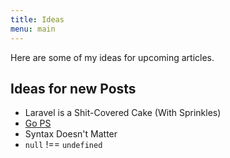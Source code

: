 ```yaml
---
title: Ideas
menu: main
---
```


Here are some of my ideas for upcoming articles.

## Ideas for new Posts

- Laravel is a Shit-Covered Cake (With Sprinkles)
- [Go PS](https://github.com/sbrow/ps)
- Syntax Doesn't Matter
- `null` !== `undefined`
